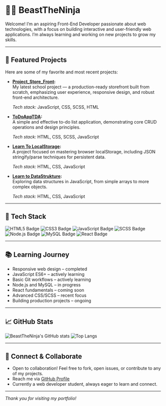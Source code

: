 # 🧑‍💻 BeastTheNinja

Welcome! I’m an aspiring Front-End Developer passionate about web technologies, with a focus on building interactive and user-friendly web applications. I’m always learning and working on new projects to grow my skills.

---

## 🌟 Featured Projects

Here are some of my favorite and most recent projects:

- **[Project_Store_Front](https://github.com/BeastTheNinja/Project_Store_Front):**  
  My latest school project — a production-ready storefront built from scratch, emphasizing user experience, responsive design, and robust front-end architecture.
  
  *Tech stack:* JavaScript, CSS, SCSS, HTML

- **[ToDoAppTDA](https://github.com/BeastTheNinja/ToDoAppTDA):**  
  A simple and effective to-do list application, demonstrating core CRUD operations and design principles.
  
  *Tech stack:* HTML, CSS, SCSS, JavaScript

- **[Learn To LocalStorage](https://github.com/BeastTheNinja/Learn_To_LocalStorage):**  
  A project focused on mastering browser localStorage, including JSON stringify/parse techniques for persistent data.
   
  *Tech stack:* HTML, CSS, JavaScript

- **[Learn to DataStrukture](https://github.com/BeastTheNinja/Learn_to_DataStruktur):**  
  Exploring data structures in JavaScript, from simple arrays to more complex objects.
    
  *Tech stack:* HTML, CSS, JavaScript

---

## 🚀 Tech Stack

![HTML5 Badge](https://img.shields.io/badge/HTML5-E34F26?logo=html5&logoColor=white)
![CSS3 Badge](https://img.shields.io/badge/CSS3-1572B6?logo=css3&logoColor=white)
![JavaScript Badge](https://img.shields.io/badge/JavaScript-F7DF1E?logo=javascript&logoColor=black)
![SCSS Badge](https://img.shields.io/badge/SCSS-CC6699?logo=sass&logoColor=white&style=for-the-badge)
![Node.js Badge](https://img.shields.io/badge/Node.js-339933?logo=nodedotjs&logoColor=white)
![MySQL Badge](https://img.shields.io/badge/MySQL-4479A1?logo=mysql&logoColor=white)
![React Badge](https://img.shields.io/badge/React-61DAFB?logo=react&logoColor=black) <!-- React coming soon -->

---

## 📚 Learning Journey

- Responsive web design – completed
- JavaScript ES6+ – actively learning
- Basic Git workflows – actively learning
- Node.js and MySQL – in progress
- React fundamentals – coming soon
- Advanced CSS/SCSS – recent focus
- Building production projects – ongoing

---

## 📈 GitHub Stats

![BeastTheNinja's GitHub stats](https://github-readme-stats.vercel.app/api?username=BeastTheNinja&show_icons=true&theme=radical)
![Top Langs](https://github-readme-stats.vercel.app/api/top-langs/?username=BeastTheNinja&layout=compact&theme=radical)

---

## 🤝 Connect & Collaborate

- Open to collaboration! Feel free to fork, open issues, or contribute to any of my projects.
- Reach me via [GitHub Profile](https://github.com/BeastTheNinja)
- Currently a web developer student, always eager to learn and connect.

---

*Thank you for visiting my portfolio!*
